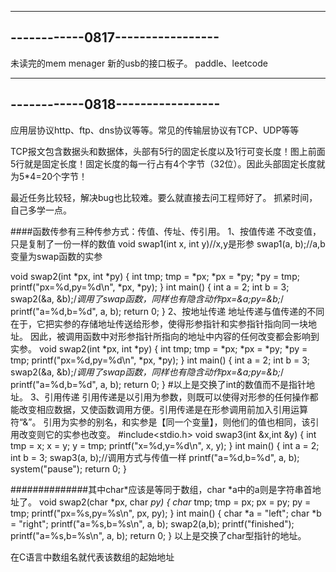 ---------------------------------
------------0817-----------------
---------------------------------
未读完的mem menager 
新的usb的接口板子。
paddle、leetcode


---------------------------------
------------0818-----------------
---------------------------------
应用层协议http、ftp、dns协议等等。常见的传输层协议有TCP、UDP等等

TCP报文包含数据头和数据体，头部有5行的固定长度以及1行可变长度！图上前面5行就是固定长度！固定长度的每一行占有4个字节（32位）。因此头部固定长度就为5*4=20个字节！


最近任务比较轻，解决bug也比较难。要么就直接去问工程师好了。
抓紧时间，自己多学一点。

####函数传参有三种传参方式：传值、传址、传引用。
1、按值传递
不改变值，只是复制了一份一样的数值
void swap1(int x, int y)//x,y是形参
swap1(a, b);//a,b变量为swap函数的实参

void swap2(int *px, int *py)
{
	int tmp;
	tmp = *px;
	*px = *py;
	*py = tmp;
	printf("px=%d,py=%d\n", *px, *py);
}
int main()
{
	int a = 2;
	int b = 3;
	swap2(&a, &b);/*调用了swap函数，同样也有隐含动作px=&a;py=&b;*/
	printf("a=%d,b=%d", a, b);
	return 0;
}
2、按地址传递
地址传递与值传递的不同在于，它把实参的存储地址传送给形参，使得形参指针和实参指针指向同一块地址。
因此，被调用函数中对形参指针所指向的地址中内容的任何改变都会影响到实参。
void swap2(int *px, int *py)
{
	int tmp;
	tmp = *px;
	*px = *py;
	*py = tmp;
	printf("px=%d,py=%d\n", *px, *py);
}
int main()
{
	int a = 2;
	int b = 3;
	swap2(&a, &b);/*调用了swap函数，同样也有隐含动作px=&a;py=&b;*/
	printf("a=%d,b=%d", a, b);
	return 0;
}
#以上是交换了int的数值而不是指针地址。
3、引用传递
引用传递是以引用为参数，则既可以使得对形参的任何操作都能改变相应数据，又使函数调用方便。引用传递是在形参调用前加入引用运算符“&”。
引用为实参的别名，和实参是【同一个变量】，则他们的值也相同，该引用改变则它的实参也改变。
#include<stdio.h>
void  swap3(int &x,int &y)
{
	int tmp = x;
	x = y;
	y = tmp;
	printf("x=%d,y=%d\n", x, y);
}
int main()
{
	int a = 2;
	int b = 3;
	swap3(a, b);//调用方式与传值一样
	printf("a=%d,b=%d", a, b);
	system("pause");
	return 0;
}


##############其中char*应该是等同于数组，char *a中的a则是字符串首地址了。
void swap2(char *px, char *py)
{
        char*  tmp;
        tmp = px;
        px = py;
        py = tmp;
        printf("px=%s,py=%s\n", px, py);
}
int main()
{
        char *a = "left";
        char *b = "right";
        printf("a=%s,b=%s\n", a, b);
        swap2(a,b);
        printf("finished");
        printf("a=%s,b=%s\n", a, b);
        return 0;
}
以上是交换了char型指针的地址。

在C语言中数组名就代表该数组的起始地址
























